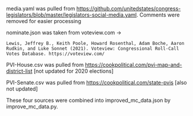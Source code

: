 media.yaml was pulled from https://github.com/unitedstates/congress-legislators/blob/master/legislators-social-media.yaml. Comments were removed for easier processing

nominate.json was taken from voteview.com ->
```
Lewis, Jeffrey B., Keith Poole, Howard Rosenthal, Adam Boche, Aaron Rudkin, and Luke Sonnet (2021). Voteview: Congressional Roll-Call Votes Database. https://voteview.com/ 
```

PVI-House.csv was pulled from https://cookpolitical.com/pvi-map-and-district-list [not updated for 2020 elections]

PVI-Senate.csv was pulled from https://cookpolitical.com/state-pvis [also not updated]


These four sources were combined into improved_mc_data.json by improve_mc_data.py.
